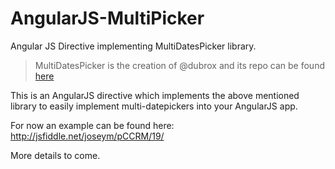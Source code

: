 AngularJS-MultiPicker
=====================

Angular JS Directive implementing MultiDatesPicker library.

> MultiDatesPicker is the creation of @dubrox and its repo can be found [here](https://github.com/dubrox/Multiple-Dates-Picker-for-jQuery-UI)

This is an AngularJS directive which implements the above mentioned library to easily implement multi-datepickers into your AngularJS app.

For now an example can be found here: http://jsfiddle.net/joseym/pCCRM/19/

More details to come.